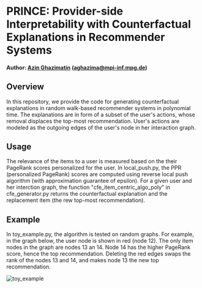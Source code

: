 # PRINCE: Provider-side Interpretability with Counterfactual Explanations in Recommender Systems
#### Author: [Azin Ghazimatin](http://people.mpi-inf.mpg.de/~aghazima/) (aghazima@mpi-inf.mpg.de)
## Overview
In this repository, we provide the code for generating counterfactual explanations in random walk-based recommender systems in polynomial time. The explanations are in form of a subset of the user's actions, whose removal displaces the top-most recommendation. User's actions are modeled as the outgoing edges of the user's node in her interaction graph. 

## Usage
The relevance of the items to a user is measured based on the their PageRank scores personalized for the user. In local_push.py, the PPR (personalized PageRank) scores are computed using reverse local push algorithm (with approximation guarantee of epsilon). For a given user and her interction graph, the function "cfe_item_centric_algo_poly" in cfe_generator.py returns the counterfactual explanation and the replacement item (the rew top-most recommendation). 

## Example
In toy_example.py, the algorithm is tested on random graphs. For example, in the graph below, the user node is shown in red (node 12). The only item nodes in the graph are nodes 13 an 14. Node 14 has the higher PageRank score, hence the top recommendation. Deleting the red edges swaps the rank of the nodes 13 and 14, and makes node 13 the new top recommendation.

![toy_example](https://github.com/azinmatin/prince/blob/master/images/toy_example.png)
